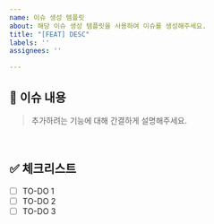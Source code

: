 ```yaml
---
name: 이슈 생성 템플릿
about: 해당 이슈 생성 템플릿을 사용하여 이슈를 생성해주세요.
title: "[FEAT] DESC"
labels: ''
assignees: ''

---
```


## 📝 이슈 내용
> 추가하려는 기능에 대해 간결하게 설명해주세요.

<br />

## ✅ 체크리스트
- [ ] TO-DO 1
- [ ] TO-DO 2
- [ ] TO-DO 3
